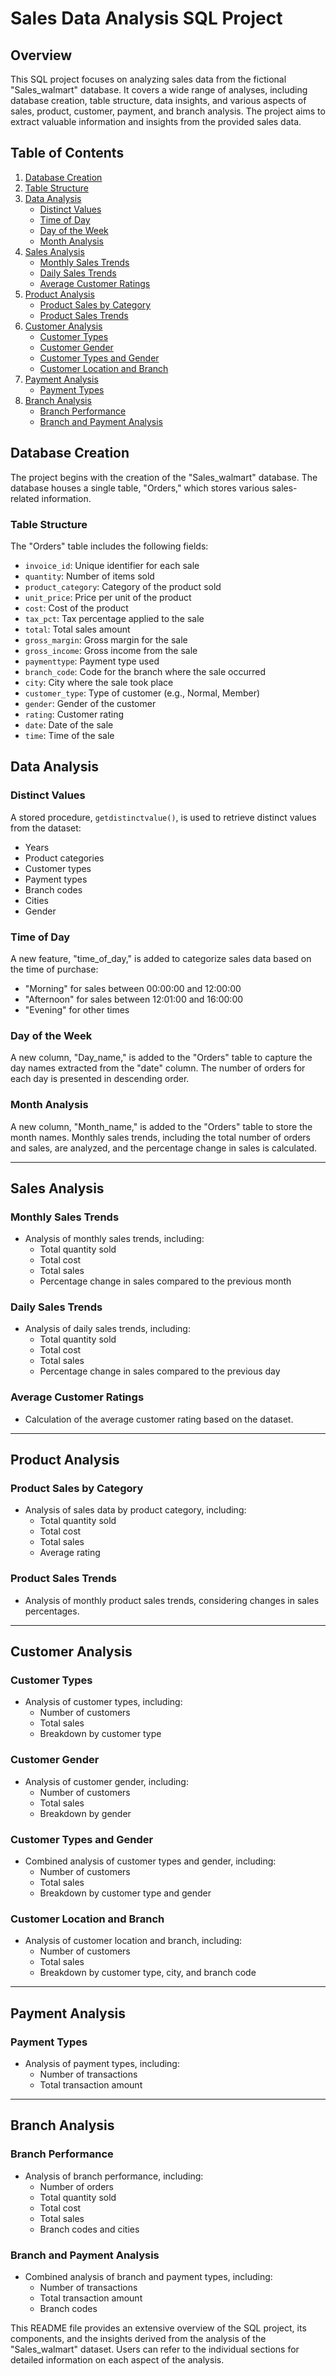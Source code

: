 # Sales Data Analysis SQL Project

## Overview

This SQL project focuses on analyzing sales data from the fictional "Sales_walmart" database. It covers a wide range of analyses, including database creation, table structure, data insights, and various aspects of sales, product, customer, payment, and branch analysis. The project aims to extract valuable information and insights from the provided sales data.

## Table of Contents

1. [Database Creation](#database-creation)
2. [Table Structure](#table-structure)
3. [Data Analysis](#data-analysis)
    - [Distinct Values](#distinct-values)
    - [Time of Day](#time-of-day)
    - [Day of the Week](#day-of-the-week)
    - [Month Analysis](#month-analysis)
4. [Sales Analysis](#sales-analysis)
    - [Monthly Sales Trends](#monthly-sales-trends)
    - [Daily Sales Trends](#daily-sales-trends)
    - [Average Customer Ratings](#average-customer-ratings)
5. [Product Analysis](#product-analysis)
    - [Product Sales by Category](#product-sales-by-category)
    - [Product Sales Trends](#product-sales-trends)
6. [Customer Analysis](#customer-analysis)
    - [Customer Types](#customer-types)
    - [Customer Gender](#customer-gender)
    - [Customer Types and Gender](#customer-types-and-gender)
    - [Customer Location and Branch](#customer-location-and-branch)
7. [Payment Analysis](#payment-analysis)
    - [Payment Types](#payment-types)
8. [Branch Analysis](#branch-analysis)
    - [Branch Performance](#branch-performance)
    - [Branch and Payment Analysis](#branch-and-payment-analysis)

## Database Creation

The project begins with the creation of the "Sales_walmart" database. The database houses a single table, "Orders," which stores various sales-related information.

### Table Structure

The "Orders" table includes the following fields:

- `invoice_id`: Unique identifier for each sale
- `quantity`: Number of items sold
- `product_category`: Category of the product sold
- `unit_price`: Price per unit of the product
- `cost`: Cost of the product
- `tax_pct`: Tax percentage applied to the sale
- `total`: Total sales amount
- `gross_margin`: Gross margin for the sale
- `gross_income`: Gross income from the sale
- `paymenttype`: Payment type used
- `branch_code`: Code for the branch where the sale occurred
- `city`: City where the sale took place
- `customer_type`: Type of customer (e.g., Normal, Member)
- `gender`: Gender of the customer
- `rating`: Customer rating
- `date`: Date of the sale
- `time`: Time of the sale

## Data Analysis

### Distinct Values

A stored procedure, `getdistinctvalue()`, is used to retrieve distinct values from the dataset:

- Years
- Product categories
- Customer types
- Payment types
- Branch codes
- Cities
- Gender

### Time of Day

A new feature, "time_of_day," is added to categorize sales data based on the time of purchase:

- "Morning" for sales between 00:00:00 and 12:00:00
- "Afternoon" for sales between 12:01:00 and 16:00:00
- "Evening" for other times

### Day of the Week

A new column, "Day_name," is added to the "Orders" table to capture the day names extracted from the "date" column. The number of orders for each day is presented in descending order.

### Month Analysis

A new column, "Month_name," is added to the "Orders" table to store the month names. Monthly sales trends, including the total number of orders and sales, are analyzed, and the percentage change in sales is calculated.

---

## Sales Analysis

### Monthly Sales Trends

- Analysis of monthly sales trends, including:
  - Total quantity sold
  - Total cost
  - Total sales
  - Percentage change in sales compared to the previous month

### Daily Sales Trends

- Analysis of daily sales trends, including:
  - Total quantity sold
  - Total cost
  - Total sales
  - Percentage change in sales compared to the previous day

### Average Customer Ratings

- Calculation of the average customer rating based on the dataset.

---

## Product Analysis

### Product Sales by Category

- Analysis of sales data by product category, including:
  - Total quantity sold
  - Total cost
  - Total sales
  - Average rating

### Product Sales Trends

- Analysis of monthly product sales trends, considering changes in sales percentages.

---

## Customer Analysis

### Customer Types

- Analysis of customer types, including:
  - Number of customers
  - Total sales
  - Breakdown by customer type

### Customer Gender

- Analysis of customer gender, including:
  - Number of customers
  - Total sales
  - Breakdown by gender

### Customer Types and Gender

- Combined analysis of customer types and gender, including:
  - Number of customers
  - Total sales
  - Breakdown by customer type and gender

### Customer Location and Branch

- Analysis of customer location and branch, including:
  - Number of customers
  - Total sales
  - Breakdown by customer type, city, and branch code

---

## Payment Analysis

### Payment Types

- Analysis of payment types, including:
  - Number of transactions
  - Total transaction amount

---

## Branch Analysis

### Branch Performance

- Analysis of branch performance, including:
  - Number of orders
  - Total quantity sold
  - Total cost
  - Total sales
  - Branch codes and cities

### Branch and Payment Analysis

- Combined analysis of branch and payment types, including:
  - Number of transactions
  - Total transaction amount
  - Branch codes

This README file provides an extensive overview of the SQL project, its components, and the insights derived from the analysis of the "Sales_walmart" dataset. Users can refer to the individual sections for detailed information on each aspect of the analysis.
